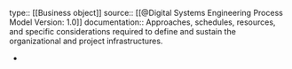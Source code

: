 type:: [[Business object]]
source:: [[@Digital Systems Engineering Process Model Version: 1.0]]
documentation:: Approaches, schedules, resources, and specific considerations required to define and sustain the organizational and project infrastructures.

-